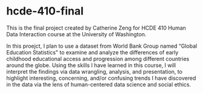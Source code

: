 # hcde-410-final
This is the final project created by Catherine Zeng for HCDE 410 Human Data Interaction course at the University of Washington. 

In this proejct, I plan to use a dataset from World Bank Group named “Global Education Statistics" to examine and analyze the differences of early childhood educational access and progression among different countries around the globe. Using the skills I have learned in this course, I will interpret the findings via data wrangling, analysis, and presentation, to highlight interesting, concerning, and/or confusing trends I have discovered in the data via the lens of human-centered data science and social ethics. 